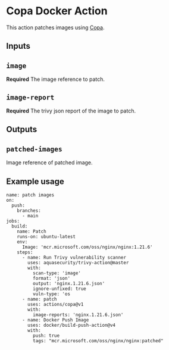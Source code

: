 # Copa Docker Action

This action patches images using [Copa](https://github.com/project-copacetic/copacetic).

## Inputs

## `image`

**Required** The image reference to patch.

## `image-report`

**Required** The trivy json report of the image to patch.

## Outputs

## `patched-images`

Image reference of patched image.

## Example usage

```
name: patch images
on:
  push:
    branches:
      - main
jobs:
  build:
    name: Patch
    runs-on: ubuntu-latest
    env:
      Image: 'mcr.microsoft.com/oss/nginx/nginx:1.21.6'
    steps:
      - name: Run Trivy vulnerability scanner
        uses: aquasecurity/trivy-action@master
        with:
          scan-type: 'image'
          format: 'json'
          output: 'nginx.1.21.6.json'
          ignore-unfixed: true
          vuln-type: 'os
      - name: patch
        uses: actions/copa@v1
        with:
          image-reports: 'nginx.1.21.6.json'
      - name: Docker Push Image
        uses: docker/build-push-action@v4
        with:
          push: true
          tags: "mcr.microsoft.com/oss/nginx/nginx:patched"
```
